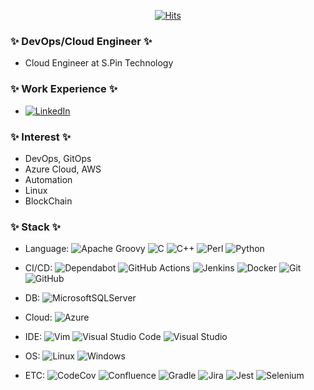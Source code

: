 <div align=center>
	
[![Hits](https://hits.seeyoufarm.com/api/count/incr/badge.svg?url=https%3A%2F%2Fgithub.com%2Fynlee1&count_bg=%2379C83D&title_bg=%23555555&icon=&icon_color=%23E7E7E7&title=hits&edge_flat=false)](https://github.com/ynlee1)

<!--
[![Top Langs](https://github-readme-stats.vercel.app/api/top-langs/?username=ynlee1&layout=compact)](https://github.com/anuraghazra/github-readme-stats)

![Anurag's GitHub stats](https://github-readme-stats.vercel.app/api?username=ynlee1&count_private=true&show_icons=true)
-->

</div>

### ✨ DevOps/Cloud Engineer ✨
* Cloud Engineer at S.Pin Technology

### ✨ Work Experience ✨
* [![LinkedIn](https://img.shields.io/badge/linkedin-%230077B5.svg?logo=linkedin&logoColor=white)](https://www.linkedin.com/in/yoonyeong-lee-888727209/)

### ✨ Interest ✨
* DevOps, GitOps
* Azure Cloud, AWS
* Automation
* Linux
* BlockChain

### ✨ Stack ✨
* Language: 
![Apache Groovy](https://img.shields.io/badge/Apache%20Groovy-4298B8.svg?logo=Apache+Groovy&logoColor=white)
![C](https://img.shields.io/badge/c-%2300599C.svg?logo=c&logoColor=white)
![C++](https://img.shields.io/badge/c++-%2300599C.svg?logo=c%2B%2B&logoColor=white)
![Perl](https://img.shields.io/badge/perl-%2339457E.svg?logo=perl&logoColor=white)
![Python](https://img.shields.io/badge/python-3670A0?logo=python&logoColor=ffdd54)

* CI/CD: 
![Dependabot](https://img.shields.io/badge/dependabot-025E8C?logo=dependabot&logoColor=white)
![GitHub Actions](https://img.shields.io/badge/github%20actions-%232671E5.svg?logo=githubactions&logoColor=white)
![Jenkins](https://img.shields.io/badge/jenkins-%232C5263.svg?logo=jenkins&logoColor=white)
![Docker](https://img.shields.io/badge/docker-%230db7ed.svg?logo=docker&logoColor=white)
![Git](https://img.shields.io/badge/git-%23F05033.svg?logo=git&logoColor=white)
![GitHub](https://img.shields.io/badge/github-%23121011.svg?logo=github&logoColor=white)

* DB: 
![MicrosoftSQLServer](https://img.shields.io/badge/Microsoft%20SQL%20Sever-CC2927?logo=microsoft%20sql%20server&logoColor=white)

* Cloud:
![Azure](https://img.shields.io/badge/azure-%230072C6.svg?logo=microsoftazure&logoColor=white)

* IDE:
![Vim](https://img.shields.io/badge/VIM-%2311AB00.svg?logo=vim&logoColor=white)
![Visual Studio Code](https://img.shields.io/badge/Visual%20Studio%20Code-0078d7.svg?logo=visual-studio-code&logoColor=white)
![Visual Studio](https://img.shields.io/badge/Visual%20Studio-5C2D91.svg?logo=visual-studio&logoColor=white)

* OS:
![Linux](https://img.shields.io/badge/Linux-FCC624?logo=linux&logoColor=black)
![Windows](https://img.shields.io/badge/Windows-0078D6?logo=windows&logoColor=white)

* ETC:
![CodeCov](https://img.shields.io/badge/codecov-%23ff0077.svg?logo=codecov&logoColor=white)
![Confluence](https://img.shields.io/badge/confluence-%23172BF4.svg?logo=confluence&logoColor=white)
![Gradle](https://img.shields.io/badge/Gradle-02303A.svg?logo=Gradle&logoColor=white)
![Jira](https://img.shields.io/badge/jira-%230A0FFF.svg?logo=jira&logoColor=white)
![Jest](https://img.shields.io/badge/-jest-%23C21325?logo=jest&logoColor=white)
![Selenium](https://img.shields.io/badge/-selenium-%43B02A?logo=selenium&logoColor=white)
